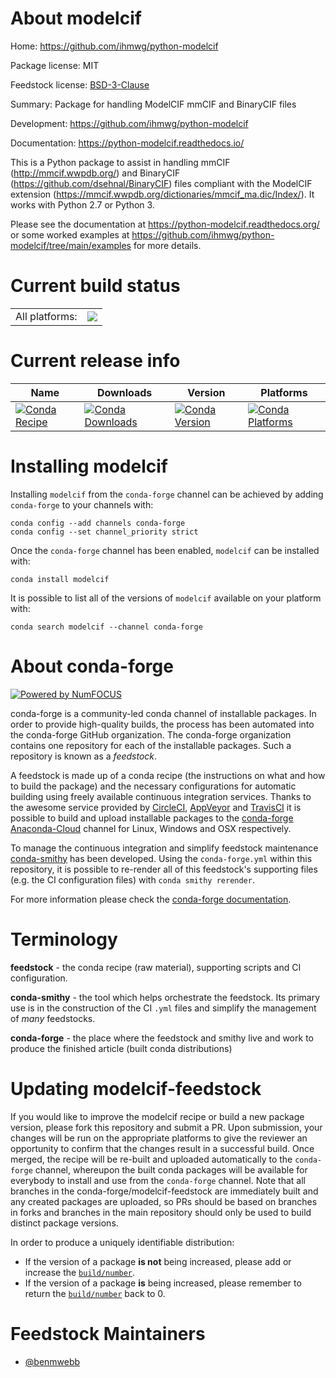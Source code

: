 About modelcif
==============

Home: https://github.com/ihmwg/python-modelcif

Package license: MIT

Feedstock license: [BSD-3-Clause](https://github.com/conda-forge/modelcif-feedstock/blob/main/LICENSE.txt)

Summary: Package for handling ModelCIF mmCIF and BinaryCIF files

Development: https://github.com/ihmwg/python-modelcif

Documentation: https://python-modelcif.readthedocs.io/

This is a Python package to assist in handling mmCIF
(http://mmcif.wwpdb.org/) and BinaryCIF
(https://github.com/dsehnal/BinaryCIF) files compliant with the
ModelCIF extension
(https://mmcif.wwpdb.org/dictionaries/mmcif_ma.dic/Index/).
It works with Python 2.7 or Python 3.

Please see the documentation at https://python-modelcif.readthedocs.org/
or some worked examples at
https://github.com/ihmwg/python-modelcif/tree/main/examples
for more details.


Current build status
====================


<table><tr><td>All platforms:</td>
    <td>
      <a href="https://dev.azure.com/conda-forge/feedstock-builds/_build/latest?definitionId=15186&branchName=main">
        <img src="https://dev.azure.com/conda-forge/feedstock-builds/_apis/build/status/modelcif-feedstock?branchName=main">
      </a>
    </td>
  </tr>
</table>

Current release info
====================

| Name | Downloads | Version | Platforms |
| --- | --- | --- | --- |
| [![Conda Recipe](https://img.shields.io/badge/recipe-modelcif-green.svg)](https://anaconda.org/conda-forge/modelcif) | [![Conda Downloads](https://img.shields.io/conda/dn/conda-forge/modelcif.svg)](https://anaconda.org/conda-forge/modelcif) | [![Conda Version](https://img.shields.io/conda/vn/conda-forge/modelcif.svg)](https://anaconda.org/conda-forge/modelcif) | [![Conda Platforms](https://img.shields.io/conda/pn/conda-forge/modelcif.svg)](https://anaconda.org/conda-forge/modelcif) |

Installing modelcif
===================

Installing `modelcif` from the `conda-forge` channel can be achieved by adding `conda-forge` to your channels with:

```
conda config --add channels conda-forge
conda config --set channel_priority strict
```

Once the `conda-forge` channel has been enabled, `modelcif` can be installed with:

```
conda install modelcif
```

It is possible to list all of the versions of `modelcif` available on your platform with:

```
conda search modelcif --channel conda-forge
```


About conda-forge
=================

[![Powered by
NumFOCUS](https://img.shields.io/badge/powered%20by-NumFOCUS-orange.svg?style=flat&colorA=E1523D&colorB=007D8A)](https://numfocus.org)

conda-forge is a community-led conda channel of installable packages.
In order to provide high-quality builds, the process has been automated into the
conda-forge GitHub organization. The conda-forge organization contains one repository
for each of the installable packages. Such a repository is known as a *feedstock*.

A feedstock is made up of a conda recipe (the instructions on what and how to build
the package) and the necessary configurations for automatic building using freely
available continuous integration services. Thanks to the awesome service provided by
[CircleCI](https://circleci.com/), [AppVeyor](https://www.appveyor.com/)
and [TravisCI](https://travis-ci.com/) it is possible to build and upload installable
packages to the [conda-forge](https://anaconda.org/conda-forge)
[Anaconda-Cloud](https://anaconda.org/) channel for Linux, Windows and OSX respectively.

To manage the continuous integration and simplify feedstock maintenance
[conda-smithy](https://github.com/conda-forge/conda-smithy) has been developed.
Using the ``conda-forge.yml`` within this repository, it is possible to re-render all of
this feedstock's supporting files (e.g. the CI configuration files) with ``conda smithy rerender``.

For more information please check the [conda-forge documentation](https://conda-forge.org/docs/).

Terminology
===========

**feedstock** - the conda recipe (raw material), supporting scripts and CI configuration.

**conda-smithy** - the tool which helps orchestrate the feedstock.
                   Its primary use is in the construction of the CI ``.yml`` files
                   and simplify the management of *many* feedstocks.

**conda-forge** - the place where the feedstock and smithy live and work to
                  produce the finished article (built conda distributions)


Updating modelcif-feedstock
===========================

If you would like to improve the modelcif recipe or build a new
package version, please fork this repository and submit a PR. Upon submission,
your changes will be run on the appropriate platforms to give the reviewer an
opportunity to confirm that the changes result in a successful build. Once
merged, the recipe will be re-built and uploaded automatically to the
`conda-forge` channel, whereupon the built conda packages will be available for
everybody to install and use from the `conda-forge` channel.
Note that all branches in the conda-forge/modelcif-feedstock are
immediately built and any created packages are uploaded, so PRs should be based
on branches in forks and branches in the main repository should only be used to
build distinct package versions.

In order to produce a uniquely identifiable distribution:
 * If the version of a package **is not** being increased, please add or increase
   the [``build/number``](https://docs.conda.io/projects/conda-build/en/latest/resources/define-metadata.html#build-number-and-string).
 * If the version of a package **is** being increased, please remember to return
   the [``build/number``](https://docs.conda.io/projects/conda-build/en/latest/resources/define-metadata.html#build-number-and-string)
   back to 0.

Feedstock Maintainers
=====================

* [@benmwebb](https://github.com/benmwebb/)

